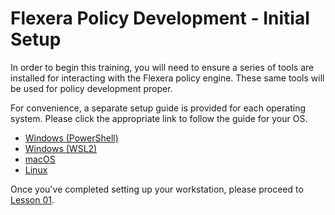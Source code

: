 # Flexera Policy Development - Initial Setup

In order to begin this training, you will need to ensure a series of tools are installed for interacting with the Flexera policy engine. These same tools will be used for policy development proper.

For convenience, a separate setup guide is provided for each operating system. Please click the appropriate link to follow the guide for your OS.

* [Windows (PowerShell)](https://github.com/flexera-public/policy_engine_training/blob/main/00_setup/windows_powershell)
* [Windows (WSL2)](https://github.com/flexera-public/policy_engine_training/blob/main/00_setup/windows_wsl2)
* [macOS](https://github.com/flexera-public/policy_engine_training/blob/main/00_setup/macos)
* [Linux](https://github.com/flexera-public/policy_engine_training/blob/main/00_setup/linux)

Once you've completed setting up your workstation, please proceed to [Lesson 01](https://github.com/flexera-public/policy_engine_training/blob/main/01_introduction).
